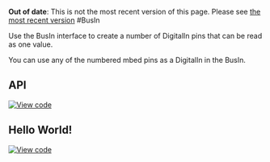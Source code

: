 <span class="warnings">**Out of date**: This is not the most recent version of this page. Please see [the most recent version](https://os.mbed.com/docs/latest/reference/busin.html)</span>
#BusIn

Use the BusIn interface to create a number of DigitalIn pins that can be read as one value.

You can use any of the numbered mbed pins as a DigitalIn in the BusIn. 

## API

[![View code](https://www.mbed.com/embed/?type=library)](https://docs.mbed.com/docs/mbed-os-api/en/mbed-os-5.3/api/classmbed_1_1BusIn.html) 

## Hello World!
[![View code](https://www.mbed.com/embed/?url=https://developer.mbed.org/teams/mbed_example/code/BusIn_HelloWorld/)](https://developer.mbed.org/teams/mbed_example/code/BusIn_HelloWorld/file/2ec7138ea637/main.cpp) 

